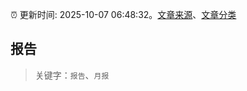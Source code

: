:alarm_clock: 更新时间: 2025-10-07 06:48:32。[文章来源](/README.md)、[文章分类](/TAGS.md)

## 报告


> 关键字：`报告`、`月报`



